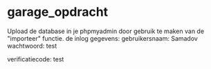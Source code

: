 # garage_opdracht
Upload de database in je phpmyadmin door gebruik te maken van de "importeer" functie.
de inlog gegevens:
gebruikersnaam: Samadov
wachtwoord: test

verificatiecode: test
